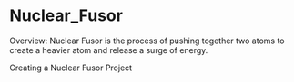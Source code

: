 # Nuclear_Fusor

Overview: Nuclear Fusor is the process of pushing together two atoms to create a heavier atom and release a surge of energy. 

Creating a Nuclear Fusor Project
